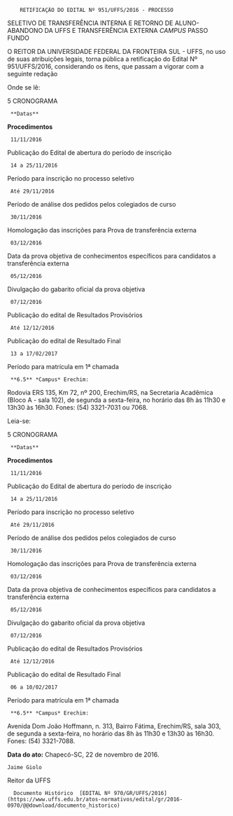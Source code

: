         RETIFICAÇÃO DO EDITAL Nº 951/UFFS/2016 - PROCESSO  

SELETIVO DE TRANSFERÊNCIA INTERNA E RETORNO DE ALUNO-ABANDONO DA UFFS E TRANSFERÊNCIA EXTERNA *CAMPUS* PASSO FUNDO

 O REITOR DA UNIVERSIDADE FEDERAL DA FRONTEIRA SUL - UFFS, no uso de suas atribuições legais, torna pública a retificação do Edital Nº 951/UFFS/2016, considerando os itens, que passam a vigorar com a seguinte redação

 Onde se lê:

 5 CRONOGRAMA

     **Datas**

   **Procedimentos**

     11/11/2016

   Publicação do Edital de abertura do período de inscrição

     14 a 25/11/2016

   Período para inscrição no processo seletivo

     Até 29/11/2016 

   Período de análise dos pedidos pelos colegiados de curso

     30/11/2016 

   Homologação das inscrições para Prova de transferência externa 

     03/12/2016 

   Data da prova objetiva de conhecimentos específicos para candidatos a transferência externa

     05/12/2016 

   Divulgação do gabarito oficial da prova objetiva

     07/12/2016 

   Publicação do edital de Resultados Provisórios 

     Até 12/12/2016 

   Publicação do edital de Resultado Final 

     13 a 17/02/2017

   Período para matrícula em 1ª chamada

     **6.5** *Campus* Erechim:

 Rodovia ERS 135, Km 72, nº 200, Erechim/RS, na Secretaria Acadêmica (Bloco A - sala 102), de segunda a sexta-feira, no horário das 8h às 11h30 e 13h30 às 16h30. Fones: (54) 3321-7031 ou 7068.

 Leia-se:

 5 CRONOGRAMA

     **Datas**

   **Procedimentos**

     11/11/2016

   Publicação do Edital de abertura do período de inscrição

     14 a 25/11/2016

   Período para inscrição no processo seletivo

     Até 29/11/2016 

   Período de análise dos pedidos pelos colegiados de curso

     30/11/2016 

   Homologação das inscrições para Prova de transferência externa 

     03/12/2016 

   Data da prova objetiva de conhecimentos específicos para candidatos a transferência externa

     05/12/2016 

   Divulgação do gabarito oficial da prova objetiva

     07/12/2016 

   Publicação do edital de Resultados Provisórios 

     Até 12/12/2016 

   Publicação do edital de Resultado Final 

     06 a 10/02/2017

   Período para matrícula em 1ª chamada

     **6.5** *Campus* Erechim:

 Avenida Dom João Hoffmann, n. 313, Bairro Fátima, Erechim/RS, sala 303, de segunda a sexta-feira, no horário das 8h às 11h30 e 13h30 às 16h30. Fones: (54) 3321-7088.

  

   **Data do ato:** Chapecó-SC, 22 de novembro de 2016.   
 

    Jaime Giolo   
 Reitor da UFFS 

      Documento Histórico  [EDITAL Nº 970/GR/UFFS/2016](https://www.uffs.edu.br/atos-normativos/edital/gr/2016-0970/@@download/documento_historico)     
      